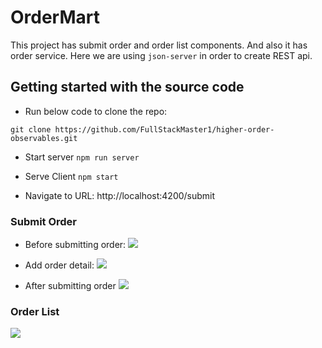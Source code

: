 # OrderMart

This project has submit order and order list components. 
And also it has order service. 
Here we are using `json-server`  in order to create REST api.

## Getting started with the source code

- Run below code to clone the repo: 

`git clone https://github.com/FullStackMaster1/higher-order-observables.git`

- Start server 
  `npm run server` 

- Serve Client
  `npm start`

- Navigate to URL: http://localhost:4200/submit 

### Submit Order

- Before submitting order:
![](https://i.imgur.com/9BY65iO.png)

- Add order detail:
![](https://i.imgur.com/Yz1jpgJ.png)


- After submitting order
![](https://i.imgur.com/qedrtjI.png)


### Order List

![](https://i.imgur.com/zFtQ5UU.png)

